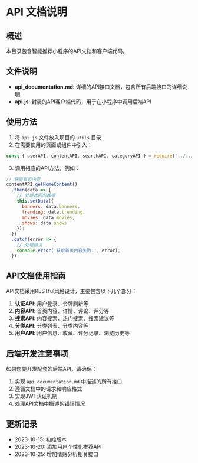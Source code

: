 # API 文档说明

## 概述

本目录包含智能推荐小程序的API文档和客户端代码。

## 文件说明

- **api_documentation.md**: 详细的API接口文档，包含所有后端接口的详细说明
- **api.js**: 封装的API客户端代码，用于在小程序中调用后端API

## 使用方法

1. 将 `api.js` 文件放入项目的 `utils` 目录
2. 在需要使用的页面或组件中引入：

```javascript
const { userAPI, contentAPI, searchAPI, categoryAPI } = require('../../utils/api.js');
```

3. 调用相应的API方法，例如：

```javascript
// 获取首页内容
contentAPI.getHomeContent()
  .then(data => {
    // 处理返回的数据
    this.setData({
      banners: data.banners,
      trending: data.trending,
      movies: data.movies,
      shows: data.shows
    });
  })
  .catch(error => {
    // 处理错误
    console.error('获取首页内容失败:', error);
  });
```

## API文档使用指南

API文档采用RESTful风格设计，主要包含以下几个部分：

1. **认证API**: 用户登录、令牌刷新等
2. **内容API**: 首页内容、详情、评论、评分等
3. **搜索API**: 内容搜索、热门搜索、搜索建议等
4. **分类API**: 分类列表、分类内容等
5. **用户API**: 用户信息、收藏、评分记录、浏览历史等

## 后端开发注意事项

如果您要开发配套的后端API，请确保：

1. 实现 `api_documentation.md` 中描述的所有接口
2. 遵循文档中的请求和响应格式
3. 实现JWT认证机制
4. 处理API文档中描述的错误情况

## 更新记录

- 2023-10-15: 初始版本
- 2023-10-20: 添加用户个性化推荐API
- 2023-10-25: 增加情感分析相关接口 